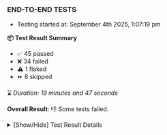 ### END-TO-END TESTS

- Testing started at: September 4th 2025, 1:07:19 pm

**📦 Test Result Summary**

- ✅ 45 passed
- ❌ 34 failed
- ⚠️ 1 flaked
- ⏩ 8 skipped

⌛ _Duration: 19 minutes and 47 seconds_

**Overall Result**: 👎 Some tests failed.



<details>
    <summary>[Show/Hide] Test Result Details</summary>
    <div markdown="1">

| Test | Browser | Test Case | Tags | Result |
| :---: | :---: | :--- | :---: | :---: |
| 1 | chromium-meshery-provider | renders design page UI |  | ❌ |
| 2 | chromium-meshery-provider | should verify Design Configurator page elements |  | ❌ |
| 3 | chromium-meshery-provider | Verify Performance Analysis Details |  | ❌ |
| 4 | chromium-meshery-provider | Verify that UI components are displayed |  | ⚠️ |
| 5 | chromium-meshery-provider | Add a cluster connection by uploading kubeconfig file |  | ❌ |
| 6 | chromium-meshery-provider | Transition to disconnected state and then back to connected state |  | ➖ |
| 7 | chromium-meshery-provider | Transition to ignored state and then back to connected state |  | ➖ |
| 8 | chromium-meshery-provider | Transition to not found state and then back to connected state |  | ➖ |
| 9 | chromium-meshery-provider | Delete Kubernetes cluster connections |  | ➖ |
| 10 | chromium-meshery-provider | displays published design card correctly |  | ❌ |
| 11 | chromium-meshery-provider | should edit design in Design Configurator |  | ❌ |
| 12 | chromium-meshery-provider | Verify Kanvas Details |  | ❌ |
| 13 | chromium-meshery-provider | Test if Left Navigation Panel is displayed |  | ❌ |
| 14 | chromium-meshery-provider | displays public design card correctly |  | ❌ |
| 15 | chromium-meshery-provider | Logout from current user session |  | ❌ |
| 16 | chromium-meshery-provider | Verify Meshery Docker Extension Details |  | ❌ |
| 17 | chromium-meshery-provider | Test if Notification button is displayed |  | ❌ |
| 18 | chromium-meshery-provider | imports design via File |  | ❌ |
| 19 | chromium-meshery-provider | Create a Model |  | ❌ |
| 20 | chromium-meshery-provider | Search a Model and Export it |  | ➖ |
| 21 | chromium-meshery-provider | Import a Model via File Import |  | ➖ |
| 22 | chromium-meshery-provider | Import a Model via Url Import |  | ➖ |
| 23 | chromium-meshery-provider | Import a Model via CSV Import |  | ➖ |
| 24 | chromium-meshery-provider | Verify Meshery Design Embed Details |  | ❌ |
| 25 | chromium-meshery-provider | Test if Profile button is displayed |  | ❌ |
| 26 | chromium-meshery-provider | imports design via URL |  | ❌ |
| 27 | chromium-meshery-provider | Common UI elements |  | ❌ |
| 28 | chromium-meshery-provider | Verify Meshery Catalog Section Details |  | ❌ |
| 29 | chromium-meshery-provider | Add performance profile with load generator fortio |  | ❌ |
| 30 | chromium-meshery-provider | deletes a published design from the list |  | ❌ |
| 31 | chromium-meshery-provider | All settings tabs |  | ❌ |
| 32 | chromium-meshery-provider | Verify Meshery Adapter for Istio Section |  | ❌ |
| 33 | chromium-meshery-provider | View detailed result of a performance profile (Graph Visualiser) with load generator fortio |  | ❌ |
| 34 | chromium-meshery-provider | deploys a published design to a connected cluster |  | ❌ |
| 35 | chromium-meshery-provider | Action buttons on adapters tab |  | ❌ |
| 36 | chromium-meshery-provider | Aggregation Charts are displayed |  | ❌ |
| 37 | chromium-meshery-provider | Edit the configuration of a performance profile with load generator fortio and service mesh None |  | ❌ |
| 38 | chromium-meshery-provider | Toggle &quot;Send Anonymous Usage Statistics&quot; |  | ❌ |
| 39 | chromium-meshery-provider | Grafana elements on metrics tab |  | ❌ |
| 40 | chromium-meshery-provider | Compare test of a performance profile with load generator fortio |  | ❌ |
| 41 | chromium-meshery-provider | Toggle &quot;Send Anonymous Performance Results&quot; |  | ❌ |
| 42 | chromium-meshery-provider | Delete a performance profile with load generator fortio |  | ❌ |
| 43 | chromium-local-provider | deploys a published design to a connected cluster |  | ❌ |

</div>
</details>


<!-- To see the full report, please visit our CI/CD pipeline with reporter. -->